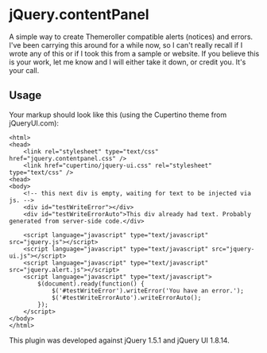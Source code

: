 jQuery.contentPanel
========

A simple way to create Themeroller compatible
alerts (notices) and errors. I've been carrying this
around for a while now, so I can't really recall if I
wrote any of this or if I took this from a sample or website.
If you believe this is your work, let me know and I will either take
it down, or credit you. It's your call.


Usage
-----
Your markup should look like this (using the Cupertino theme from jQueryUI.com):

    <html>
    <head>
        <link rel="stylesheet" type="text/css" href="jquery.contentpanel.css" />
        <link href="cupertino/jquery-ui.css" rel="stylesheet" type="text/css" />
    <head>
    <body>
		<!-- this next div is empty, waiting for text to be injected via js. -->
        <div id="testWriteError"></div>
		<div id="testWriteErrorAuto">This div already had text. Probably generated from server-side code.</div>
		
        <script language="javascript" type="text/javascript" src="jquery.js"></script>
		<script language="javascript" type="text/javascript" src="jquery-ui.js"></script>
        <script language="javascript" type="text/javascript" src="jquery.alert.js"></script>    
        <script language="javascript" type="text/javascript"> 
            $(document).ready(function() {
                $('#testWriteError').writeError('You have an error.');
				$('#testWriteErrorAuto').writeErrorAuto();
            });
        </script>
    </body>
    </html>

This plugin was developed against jQuery 1.5.1 and jQuery UI 1.8.14.